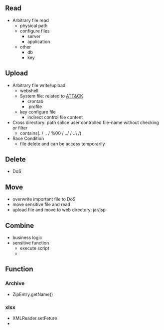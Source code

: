 ## Read
- Arbitrary file read
  - physical path
  - configure files
    - server
    - application
  - other
    - db
    - key

## Upload
- Arbitrary file write/upload
  - webshell
  - System file: related to [ATT&CK]()
    - crontab
    - .profile
  - key configure file
    - indirect control file content
- Cross directory: path splice user controlled file-name without checking or filter
  - contains(. / .. / %00 / ../ / ..\ /)
- Race Condition
  - file delete and can be access temporarily


## Delete
- DoS

## Move
- overwrite important file to DoS
- move sensitive file and read
- upload file and move to web directory: jar/jsp


## Combine
- business logic
- sensitive function
  - execute script
  - 

## Function
### Archive
- ZipEntry.getName()


### xlsx
- XMLReader.setFeture
- 
